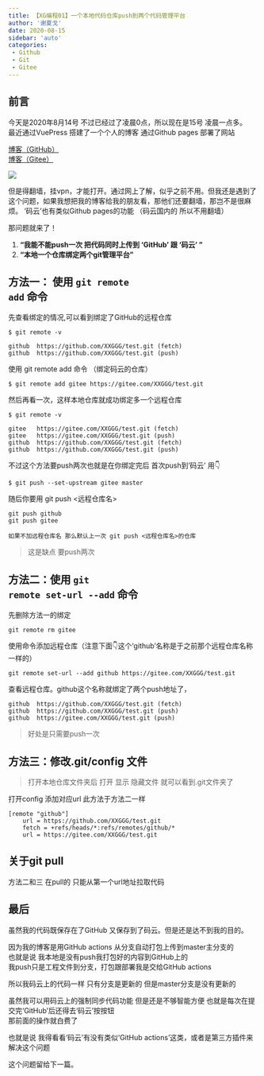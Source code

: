 ```yaml
---
title: 【XG编程01】一个本地代码仓库push到两个代码管理平台
author: '谢夏戈'
date: 2020-08-15
sidebar: 'auto'
categories:
 - Github
 - Git
 - Gitee
---
```



## 前言

今天是2020年8月14号 不过已经过了凌晨0点，所以现在是15号 凌晨一点多。   
最近通过VuePress 搭建了一个个人的博客 通过Github pages 部署了网站  

[博客（GitHub）](https://xxggg.github.io)  
[博客（Gitee）](https://xxggg.gitee.io)

![](https://gitee.com/XXGGG/Xcloud/raw/main/Typora/blog1-0.png)

但是得翻墙，挂vpn，才能打开。通过网上了解，似乎之前不用。但我还是遇到了这个问题，如果我想把我的博客给我的朋友看，那他们还要翻墙，那岂不是很麻烦。
‘码云’也有类似Github pages的功能 （码云国内的 所以不用翻墙）  

那问题就来了！  



1. **“我能不能push一次 把代码同时上传到 ‘GitHub’ 跟 ‘码云’ ”**  
2. **“本地一个仓库绑定两个git管理平台”**



## 方法一： 使用 <code>git remote add</code> 命令

先查看绑定的情况,可以看到绑定了GitHub的远程仓库

    $ git remote -v
    
    github  https://github.com/XXGGG/test.git (fetch)
    github  https://github.com/XXGGG/test.git (push)

使用 git remote add 命令 （绑定码云的仓库）

    $ git remote add gitee https://gitee.com/XXGGG/test.git

然后再看一次，这样本地仓库就成功绑定多一个远程仓库

    $ git remote -v
    
    gitee   https://gitee.com/XXGGG/test.git (fetch)
    gitee   https://gitee.com/XXGGG/test.git (push)
    github  https://github.com/XXGGG/test.git (fetch)
    github  https://github.com/XXGGG/test.git (push)

不过这个方法要push两次也就是在你绑定完后 首次push到‘码云’ 用👇

    $ git push --set-upstream gitee master

随后你要用 git push <远程仓库名>

    git push github
    git push gitee
    
    如果不加远程仓库名 那么默认上一次 git push <远程仓库名>的仓库

> 这是缺点 要push两次 



## 方法二：使用 <code>git remote set-url --add</code> 命令

先删除方法一的绑定

    git remote rm gitee

使用命令添加远程仓库（注意下面👇这个‘github’名称是于之前那个远程仓库名称一样的）

    git remote set-url --add github https://gitee.com/XXGGG/test.git

查看远程仓库。github这个名称就绑定了两个push地址了，

    github  https://github.com/XXGGG/test.git (fetch)
    github  https://github.com/XXGGG/test.git (push)
    github  https://gitee.com/XXGGG/test.git (push)

> 好处是只需要push一次



## 方法三：修改.git/config 文件
>打开本地仓库文件夹后 打开 显示 隐藏文件 就可以看到.git文件夹了 

打开config 添加对应url 此方法于方法二一样

    [remote "github"]
        url = https://github.com/XXGGG/test.git
        fetch = +refs/heads/*:refs/remotes/github/*
        url = https://gitee.com/XXGGG/test.git



## 关于git pull

方法二和三 在pull的 只能从第一个url地址拉取代码



## 最后
虽然我的代码既保存在了GitHub 又保存到了码云。但是还是达不到我的目的。    

因为我的博客是用GitHub actions 从分支自动打包上传到master主分支的  
也就是说 我本地是没有push我打包好的内容到GitHub上的  
我push只是工程文件到分支，打包跟部署我是交给GitHub actions

所以我码云上的代码一样 只有分支是更新的 但是master分支是没有更新的

虽然我可以用码云上的强制同步代码功能 但是还是不够智能方便
也就是每次在提交完‘GitHub’后还得去‘码云’按按钮  
那前面的操作就白费了  

也就是说 我得看看‘码云’有没有类似‘GitHub actions’这类，或者是第三方插件来解决这个问题

这个问题留给下一篇。

